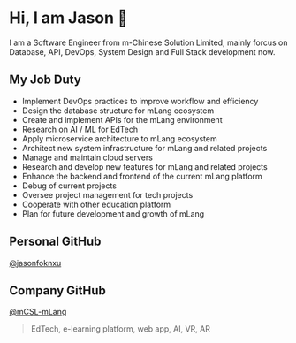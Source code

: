 # Hi, I am Jason :wave:

I am a Software Engineer from m-Chinese Solution Limited, mainly forcus on Database, API, DevOps, System Design and Full Stack development now.

## My Job Duty
- Implement DevOps practices to improve workflow and efficiency
- Design the database structure for mLang ecosystem
- Create and implement APIs for the mLang environment
- Research on AI / ML for EdTech
- Apply microservice architecture to mLang ecosystem
- Architect new system infrastructure for mLang and related projects
- Manage and maintain cloud servers
- Research and develop new features for mLang and related projects
- Enhance the backend and frontend of the current mLang platform
- Debug of current projects
- Oversee project management for tech projects
- Cooperate with other education platform
- Plan for future development and growth of mLang

## Personal GitHub
[@jasonfoknxu](https://github.com/jasonfoknxu)

## Company GitHub
[@mCSL-mLang](https://github.com/mCSL-mLang)

> EdTech, e-learning platform, web app, AI, VR, AR
